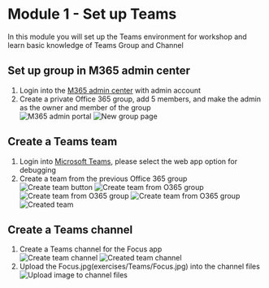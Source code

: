 # Module 1 - Set up Teams  
In this module you will set up the Teams environment for workshop and learn basic knowledge of Teams Group and Channel  

## Set up group in M365 admin center 
1. Login into the [M365 admin center](https://admin.microsoft.com/adminportal/home#/groups) with admin account  
2. Create a private Office 365 group, add 5 members, and make the admin as the owner and member of the group  
![M365 admin portal](imgs/m365portal.PNG "M365 admin portal")
![New group page](imgs/m365NewGroup.PNG "New group page")

## Create a Teams team  
1. Login into [Microsoft Teams](https://teams.microsoft.com), please select the web app option for debugging  
2. Create a team from the previous Office 365 group  
![Create team button](imgs/createTeamsBtn.PNG "Create team button")
![Create team from O365 group](imgs/createTeamsfrom.PNG "Create team from O365 group")
![Create team from O365 group](imgs/createTeamsfromO365.PNG "Create team from O365 group")
![Create team from O365 group](imgs/createTeamsfromO365group.PNG "Create team from O365 group")
![Created team](imgs/createTeamsResult.PNG "Created team")

## Create a Teams channel  
1. Create a Teams channel for the Focus app  
![Create team channel](imgs/CreateChannel.PNG "Create team channel")
![Created team channel](imgs/CreateChannelResult.PNG "Created team channel")  
2. Upload the Focus.jpg(exercises/Teams/Focus.jpg) into the channel files
![Upload image to channel files](imgs/channelFileUpload.PNG "Upload image to channel files")
